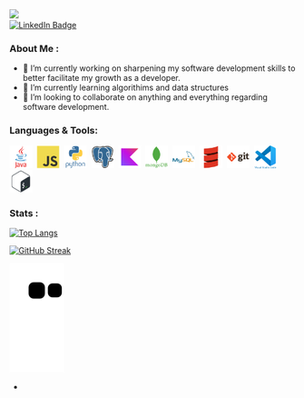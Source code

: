 <div id="header" align="left">
  <img src="https://media.giphy.com/media/bcKmIWkUMCjVm/giphy.gif" width="200"/>
</div>
<div id="badges" align="left">
  <a href="https://www.linkedin.com/feed/?trk=404_page">
    <img src="https://img.shields.io/badge/LinkedIn-blue?style=for-the-badge&logo=linkedin&logoColor=white" alt="LinkedIn Badge" width="200"/>
  </a>
</div>


### About Me :
- 🔭 I’m currently working on sharpening my software development skills to better facilitate my growth as a developer.
- 🌱 I’m currently learning algorithims and data structures
- 👯 I’m looking to collaborate on anything and everything regarding software development. 


### Languages & Tools:

<div>
  <img src="https://github.com/devicons/devicon/blob/master/icons/java/java-original-wordmark.svg" title="Java" alt="Java" width="40" height="40"/>&nbsp;
  <img src="https://github.com/devicons/devicon/blob/master/icons/javascript/javascript-original.svg" title="javaScript" alt="JS" width="40" height="40"/>&nbsp;
  <img src="https://github.com/devicons/devicon/blob/master/icons/python/python-original-wordmark.svg" title="Python" alt="Python" width="40" height="40"/>&nbsp;
  <img src="https://github.com/devicons/devicon/blob/master/icons/postgresql/postgresql-original.svg" title="Postgres" alt="postgres" width="40" height="40"/>&nbsp;
  <img src="https://github.com/devicons/devicon/blob/master/icons/kotlin/kotlin-original.svg" title="Kotlin" alt="Kotlin" width="40" height="40"/>&nbsp;
  <img src="https://github.com/devicons/devicon/blob/master/icons/mongodb/mongodb-plain-wordmark.svg" title="MongoDB" alt="MongoDB" width="40" height="40"/>&nbsp;
  <img src="https://github.com/devicons/devicon/blob/master/icons/mysql/mysql-original-wordmark.svg" title="MySQL"  alt="MySQL" width="40" height="40"/>&nbsp;
  <img src="https://github.com/devicons/devicon/blob/master/icons/scala/scala-original.svg" title="Scala" alt="Scala" width="40" height="40"/>&nbsp;
  <img src="https://github.com/devicons/devicon/blob/master/icons/git/git-original-wordmark.svg" title="Git" alt="Git" width="40" height="40"/>&nbsp;
  <img src="https://github.com/devicons/devicon/blob/master/icons/vscode/vscode-original-wordmark.svg" title="VSCode" alt="VSCode" width="40" height="40"/>&nbsp;
  <img src="https://github.com/devicons/devicon/blob/master/icons/bash/bash-original.svg" title="Bash" alt="Bash" width="40" height="40"/>&nbsp;

 
  <!--- 
  <img src="" title="" alt="" width="40" height="40"/>&nbsp; 
  https://media.giphy.com/media/bcKmIWkUMCjVm/giphy.gif
  
  
--->
  
</div>

### Stats : 
[![Top Langs](https://github-readme-stats.vercel.app/api/top-langs/?username=chrisreylo73&layout=compact&theme=vue-dark)](https://github.com/anuraghazra/github-readme-stats)

[![GitHub Streak](http://github-readme-streak-stats.herokuapp.com?user=chrisreylo73&theme=vue-dark&background=3E3D53)](https://git.io/streak-stats)

![Snake animation](https://github.com/madushadhanushka/github-readme/blob/output/github-contribution-snake.svg)

<!--
**chrisreylo73/chrisreylo73** is a ✨ _special_ ✨ repository because its `README.md` (this file) appears on your GitHub profile.

Here are some ideas to get you started:

- 🔭 I’m currently working on sharpening my software development skills to better facilitate my growth as a developer.
- 🌱 I’m currently learning algorithims and data structures
- 👯 I’m looking to collaborate on anything and everything regarding software development. 
- 💬 Ask me about ...
- 📫 How to reach me: 
- ⚡ Fun fact: I am a big hobbiest so 
-->

- 
